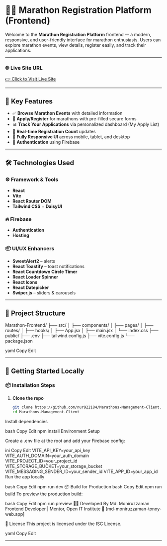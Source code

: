 # 🏃‍♀️ Marathon Registration Platform (Frontend)

Welcome to the **Marathon Registration Platform** frontend — a modern, responsive, and user-friendly interface for marathon enthusiasts. Users can explore marathon events, view details, register easily, and track their applications.

---

### 🌐 Live Site URL

[👉 Click to Visit Live Site](https://assignment-eleven-8d2c2.web.app/)

---

## 🌟 Key Features

- ✅ **Browse Marathon Events** with detailed information
- 🧾 **Apply/Register** for marathons with pre-filled secure forms
- 📊 **Track Your Applications** via personalized dashboard (My Apply List)
- 🔄 **Real-time Registration Count** updates
- 📱 **Fully Responsive UI** across mobile, tablet, and desktop
- 🔐 **Authentication** using Firebase

---

## 🛠️ Technologies Used

### ⚙️ Framework & Tools
- **React**
- **Vite**
- **React Router DOM**
- **Tailwind CSS** + **DaisyUI**

### 🔥 Firebase
- **Authentication**
- **Hosting**

### 📦 UI/UX Enhancers
- **SweetAlert2** – alerts
- **React Toastify** – toast notifications
- **React Countdown Circle Timer**
- **React Loader Spinner**
- **React Icons**
- **React Datepicker**
- **Swiper.js** – sliders & carousels

---

## 📁 Project Structure

Marathon-Frontend/ ├── src/ │ ├── components/ │ ├── pages/ │ ├── routes/ │ ├── hooks/ │ ├── App.jsx │ ├── main.jsx │ └── index.css ├── public/ ├── .env ├── tailwind.config.js ├── vite.config.js └── package.json

yaml
Copy
Edit

---

## 🚀 Getting Started Locally

### 📦 Installation Steps

1. **Clone the repo**
   ```bash
   git clone https://github.com/nur922184/Marathons-Management-Client.git
   cd Marathons-Management-Client
Install dependencies

bash
Copy
Edit
npm install
Environment Setup

Create a .env file at the root and add your Firebase config:

ini
Copy
Edit
VITE_API_KEY=your_api_key
VITE_AUTH_DOMAIN=your_auth_domain
VITE_PROJECT_ID=your_project_id
VITE_STORAGE_BUCKET=your_storage_bucket
VITE_MESSAGING_SENDER_ID=your_sender_id
VITE_APP_ID=your_app_id
Run the app locally

bash
Copy
Edit
npm run dev
📦 Build for Production
bash
Copy
Edit
npm run build
To preview the production build:

bash
Copy
Edit
npm run preview
👨‍💻 Developed By
Md. Moniruzzaman
Frontend Developer | Mentor, Open IT Institute
📧 [md-moniruzzaman-tonoy-web.app]

📄 License
This project is licensed under the ISC License.

yaml
Copy
Edit

---
